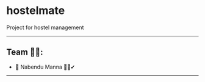 # hostelmate
Project for hostel management
<!--
### Hi there 👋 I am Nabendu Manna
   Full stack developer at CodeHat.
   <br />
-->
---
## Team 🤼‍♂️:

- 🔵 Nabendu Manna 👨‍💻✔

---
